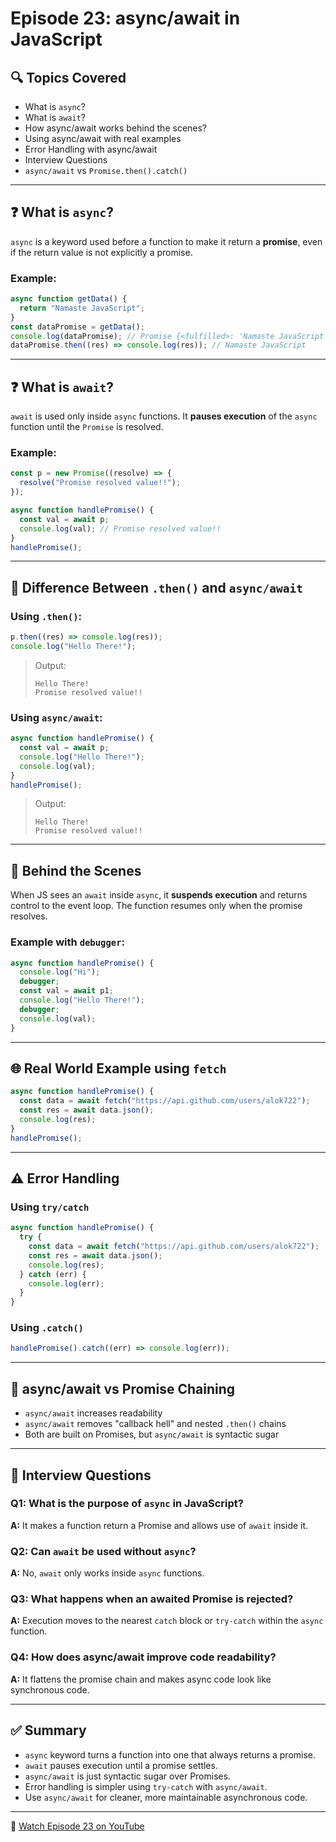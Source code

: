 # Episode 23: async/await in JavaScript

## 🔍 Topics Covered
- What is `async`?
- What is `await`?
- How async/await works behind the scenes?
- Using async/await with real examples
- Error Handling with async/await
- Interview Questions
- `async/await` vs `Promise.then().catch()`

---

## ❓ What is `async`?

`async` is a keyword used before a function to make it return a **promise**, even if the return value is not explicitly a promise.

### Example:

```js
async function getData() {
  return "Namaste JavaScript";
}
const dataPromise = getData();
console.log(dataPromise); // Promise {<fulfilled>: 'Namaste JavaScript'}
dataPromise.then((res) => console.log(res)); // Namaste JavaScript
```

---

## ❓ What is `await`?

`await` is used only inside `async` functions. It **pauses execution** of the `async` function until the `Promise` is resolved.

### Example:

```js
const p = new Promise((resolve) => {
  resolve("Promise resolved value!!");
});

async function handlePromise() {
  const val = await p;
  console.log(val); // Promise resolved value!!
}
handlePromise();
```

---

## 🧠 Difference Between `.then()` and `async/await`

### Using `.then()`:

```js
p.then((res) => console.log(res));
console.log("Hello There!");
```

> Output:
> ```
> Hello There!
> Promise resolved value!!
> ```

### Using `async/await`:

```js
async function handlePromise() {
  const val = await p;
  console.log("Hello There!");
  console.log(val);
}
handlePromise();
```

> Output:
> ```
> Hello There!
> Promise resolved value!!
> ```

---

## 🧪 Behind the Scenes

When JS sees an `await` inside `async`, it **suspends execution** and returns control to the event loop. The function resumes only when the promise resolves.

### Example with `debugger`:

```js
async function handlePromise() {
  console.log("Hi");
  debugger;
  const val = await p1;
  console.log("Hello There!");
  debugger;
  console.log(val);
}
```

---

## 🌐 Real World Example using `fetch`

```js
async function handlePromise() {
  const data = await fetch("https://api.github.com/users/alok722");
  const res = await data.json();
  console.log(res);
}
handlePromise();
```

---

## ⚠️ Error Handling

### Using `try/catch`

```js
async function handlePromise() {
  try {
    const data = await fetch("https://api.github.com/users/alok722");
    const res = await data.json();
    console.log(res);
  } catch (err) {
    console.log(err);
  }
}
```

### Using `.catch()`

```js
handlePromise().catch((err) => console.log(err));
```

---

## 🔁 async/await vs Promise Chaining

- `async/await` increases readability
- `async/await` removes "callback hell" and nested `.then()` chains
- Both are built on Promises, but `async/await` is syntactic sugar

---

## 💬 Interview Questions

### Q1: What is the purpose of `async` in JavaScript?
**A:** It makes a function return a Promise and allows use of `await` inside it.

### Q2: Can `await` be used without `async`?
**A:** No, `await` only works inside `async` functions.

### Q3: What happens when an awaited Promise is rejected?
**A:** Execution moves to the nearest `catch` block or `try-catch` within the `async` function.

### Q4: How does async/await improve code readability?
**A:** It flattens the promise chain and makes async code look like synchronous code.

---

## ✅ Summary

- `async` keyword turns a function into one that always returns a promise.
- `await` pauses execution until a promise settles.
- `async/await` is just syntactic sugar over Promises.
- Error handling is simpler using `try-catch` with `async/await`.
- Use `async/await` for cleaner, more maintainable asynchronous code.

---

🎥 [Watch Episode 23 on YouTube](https://www.youtube.com/watch?v=6nv3qy3oNkc&list=PLlasXeu85E9eWOpw9jxHOQyGMRiBZ60aX&index=4&ab_channel=AkshaySaini)